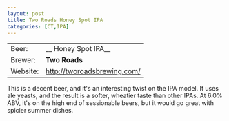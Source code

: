 ```yaml
---
layout: post
title: Two Roads Honey Spot IPA
categories: [CT,IPA]
---
```


|          |                               |
|----------|-------------------------------|
| Beer:    | __ Honey Spot IPA__           |
| Brewer:  | __Two Roads__                 |
| Website: | <http://tworoadsbrewing.com/> |

This is a decent beer, and it's an interesting twist on the IPA model. It uses ale yeasts, and the result is a softer, wheatier taste than other IPAs. At 6.0% ABV, it's on the high end of sessionable beers, but it would go great with spicier summer dishes.
